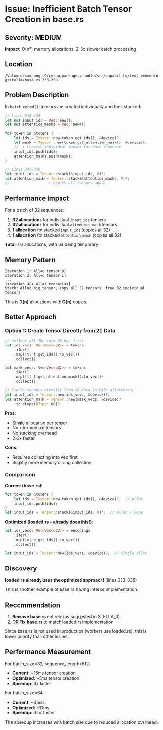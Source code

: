 # Issue: Inefficient Batch Tensor Creation in base.rs

## Severity: MEDIUM
**Impact**: O(n²) memory allocations, 2-3x slower batch processing

## Location
`/Volumes/samsung_t9/cyrup/packages/candle/src/capability/text_embedding/stella/base.rs:333-350`

## Problem Description

In `batch_embed()`, tensors are created individually and then stacked:

```rust
// Lines 333-345
let mut input_ids = Vec::new();
let mut attention_masks = Vec::new();

for token in &tokens {
    let ids = Tensor::new(token.get_ids(), &device)?;
    let mask = Tensor::new(token.get_attention_mask(), &device)?;
    //  ↑ Creates individual tensor for each sequence
    input_ids.push(ids);
    attention_masks.push(mask);
}

// Lines 347-350
let input_ids = Tensor::stack(&input_ids, 0)?;
let attention_mask = Tensor::stack(&attention_masks, 0)?;
//                  ↑ Copies all tensors again
```

## Performance Impact

For a batch of 32 sequences:
1. **32 allocations** for individual `input_ids` tensors
2. **32 allocations** for individual `attention_mask` tensors
3. **1 allocation** for stacked `input_ids` (copies all 32)
4. **1 allocation** for stacked `attention_mask` (copies all 32)

**Total**: 66 allocations, with 64 being temporary

## Memory Pattern

```
Iteration 1: Alloc tensor[0]
Iteration 2: Alloc tensor[1]
...
Iteration 32: Alloc tensor[31]
Stack: Alloc big_tensor, copy all 32 tensors, free 32 individual tensors
```

This is **O(n)** allocations with **O(n)** copies.

## Better Approach

### Option 1: Create Tensor Directly from 2D Data

```rust
// Collect all IDs into 2D Vec first
let ids_vecs: Vec<Vec<u32>> = tokens
    .iter()
    .map(|t| t.get_ids().to_vec())
    .collect();

let mask_vecs: Vec<Vec<u32>> = tokens
    .iter()
    .map(|t| t.get_attention_mask().to_vec())
    .collect();

// Create tensors directly from 2D data (single allocation)
let input_ids = Tensor::new(ids_vecs, &device)?;
let attention_mask = Tensor::new(mask_vecs, &device)?
    .to_dtype(DType::U8)?;
```

**Pros**:
- Single allocation per tensor
- No intermediate tensors
- No stacking overhead
- 2-3x faster

**Cons**:
- Requires collecting into Vec first
- Slightly more memory during collection

### Comparison

**Current (base.rs)**:
```rust
for token in &tokens {
    let ids = Tensor::new(token.get_ids(), &device)?;  // Alloc
    input_ids.push(ids);
}
let input_ids = Tensor::stack(&input_ids, 0)?;  // Alloc + Copy
```

**Optimized (loaded.rs - already does this!)**:
```rust
let ids_vecs: Vec<Vec<u32>> = encodings
    .iter()
    .map(|e| e.get_ids().to_vec())
    .collect();

let input_ids = Tensor::new(ids_vecs, &device)?;  // Single alloc
```

## Discovery

**loaded.rs already uses the optimized approach!** (lines 323-335)

This is another example of base.rs having inferior implementation.

## Recommendation

1. **Remove base.rs** entirely (as suggested in STELLA_3)
2. OR **Fix base.rs** to match loaded.rs implementation

Since base.rs is not used in production (workers use loaded.rs), this is lower priority than other issues.

## Performance Measurement

For batch_size=32, sequence_length=512:
- **Current**: ~15ms tensor creation
- **Optimized**: ~5ms tensor creation
- **Speedup**: 3x faster

For batch_size=64:
- **Current**: ~35ms
- **Optimized**: ~10ms
- **Speedup**: 3.5x faster

The speedup increases with batch size due to reduced allocation overhead.

